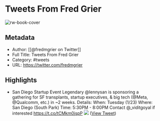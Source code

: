 # Tweets From Fred Grier

![rw-book-cover](https://pbs.twimg.com/profile_images/1679186276237590528/9n7NxYEx.jpg)

## Metadata
- Author: [[@fredmgrier on Twitter]]
- Full Title: Tweets From Fred Grier
- Category: #tweets
- URL: https://twitter.com/fredmgrier

## Highlights
- San Diego Startup Event
  Legendary @lennysan is sponsoring a gathering for SF transplants, startup executives, & big tech (@Meta, @Qualcomm, etc.) in ~2 weeks. 
  Details:
  When: Tuesday (1/23)
  Where: San Diego (South Park)
  Time: 5:30PM - 8:00PM
  Contact @_viditgoyal if interested https://t.co/tCMkm0jspP
  ![](https://pbs.twimg.com/media/GDqk1DsbgAE3yiA.jpg) ([View Tweet](https://twitter.com/fredmgrier/status/1745890141900865819))
